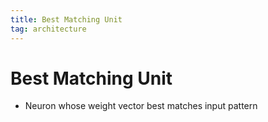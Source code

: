 ```yaml
---
title: Best Matching Unit
tag: architecture
---
```


# Best Matching Unit
- Neuron whose weight vector best matches input pattern





















































































